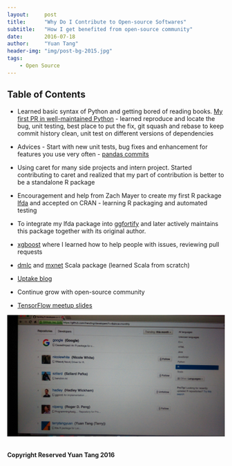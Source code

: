 ```yaml
---
layout:     post
title:      "Why Do I Contribute to Open-source Softwares"
subtitle:   "How I get benefited from open-source community"
date:       2016-07-18
author:     "Yuan Tang"
header-img: "img/post-bg-2015.jpg"
tags:
    - Open Source
---
```


## Table of Contents

* Learned basic syntax of Python and getting bored of reading books. [My first PR in well-maintained Python](https://github.com/pydata/pandas/pull/10930) - learned reproduce and locate the bug, unit testing, best place to put the fix, git squash and rebase to keep commit history clean, unit test on different versions of dependencies

* Advices - Start with new unit tests, bug fixes and enhancement for features you use very often - [pandas commits](https://github.com/pydata/pandas/commits?author=terrytangyuan)

* Using caret for many side projects and intern project. Started contributing to caret and realized that my part of contribution is better to be a standalone R package

* Encouragement and help from Zach Mayer to create my first R package [lfda](https://github.com/terrytangyuan/lfda) and accepted on CRAN - learning R packaging and automated testing

* To integrate my lfda package into [ggfortify](https://github.com/sinhrks/ggfortify) and later actively maintains this package together with its original author. 

* [xgboost](https://github.com/dmlc/xgboost) where I learned how to help people with issues, reviewing pull requests

* [dmlc](http://dmlc.ml/) and [mxnet](https://github.com/dmlc/mxnet) Scala package (learned Scala from scratch)

* [Uptake blog](http://uptake.com/5-questions-with-uptake-data-scientist-and-scikit-flow-co-creator-yuan-tang/)

* Continue grow with open-source community

* [TensorFlow meetup slides](https://docs.google.com/presentation/d/1zfVuXFyJVELlGD4c50LddpP_6bvt-UHWkiVyt78b8CM/edit?usp=sharing)


<img class="shadow" width="1000" src="/img/inblog/github-rank.jpg" />

<br><b>Copyright Reserved Yuan Tang 2016</b>
